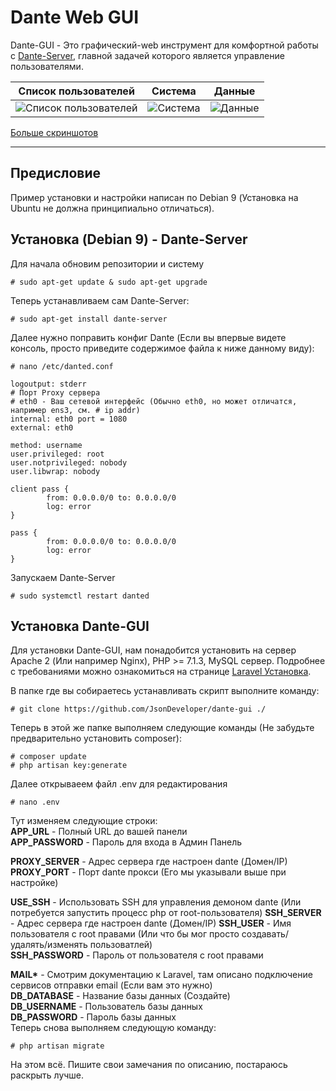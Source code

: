 # Dante Web GUI
Dante-GUI - Это графический-web инструмент для комфортной работы с [Dante-Server](https://www.inet.no/dante/), главной задачей которого является управление пользователями.

Список пользователей       |  Cистема                 |  Данные
:-------------------------:|:------------------------:|:-------------------------:
![Список пользователей](https://user-images.githubusercontent.com/10038023/39105294-b90d6b26-46bd-11e8-963f-d03e5c7bcac3.png)  |  ![Cистема](https://user-images.githubusercontent.com/10038023/39105311-ccaca73c-46bd-11e8-8bc4-eaffce861200.png)  |  ![Данные](https://user-images.githubusercontent.com/10038023/39105307-c8aba5c0-46bd-11e8-8ba1-50afe639c63d.png)
[Больше скриншотов](https://github.com/JsonDeveloper/dante-gui/wiki/%D0%A1%D0%BA%D1%80%D0%B8%D0%BD%D1%88%D0%BE%D1%82%D1%8B---Screenshots)
***

## Предисловие
Пример установки и настройки написан по Debian 9 (Установка на Ubuntu не должна принципиально отличаться). 

## Установка (Debian 9) - Dante-Server
Для начала обновим репозитории и систему
```
# sudo apt-get update & sudo apt-get upgrade
```
Теперь устанавливаем сам Dante-Server: 
```
# sudo apt-get install dante-server
```
Далее нужно поправить конфиг Dante (Если вы впервые видете консоль, просто приведите содержимое файла к ниже данному виду):
```
# nano /etc/danted.conf
```
```
logoutput: stderr
# Порт Proxy сервера
# eth0 - Ваш сетевой интерфейс (Обычно eth0, но может отличатся, например ens3, см. # ip addr)
internal: eth0 port = 1080
external: eth0

method: username
user.privileged: root
user.notprivileged: nobody
user.libwrap: nobody

client pass {
        from: 0.0.0.0/0 to: 0.0.0.0/0
        log: error
}

pass {
        from: 0.0.0.0/0 to: 0.0.0.0/0
        log: error
}

```
Запускаем Dante-Server
```
# sudo systemctl restart danted
```

## Установка Dante-GUI
Для установки Dante-GUI, нам понадобится установить на сервер Apache 2 (Или например Nginx), PHP >= 7.1.3, MySQL сервер. 
Подробнее с требованиями можно ознакомиться на странице [Laravel Установка](https://laravel.com/docs/5.6/installation).

В папке где вы собираетесь устанавливать скрипт выполните команду:
```
# git clone https://github.com/JsonDeveloper/dante-gui ./
```
Теперь в этой же папке выполняем следующие команды (Не забудьте предварительно установить composer):
```
# composer update
# php artisan key:generate
```
Далее открываеем файл .env для редактирования
```
# nano .env
```
Тут изменяем следующие строки:                          
**APP_URL** - Полный URL до вашей панели                        
**APP_PASSWORD** - Пароль для входа в Админ Панель      

**PROXY_SERVER** - Адрес сервера где настроен dante (Домен/IP)
**PROXY_PORT** - Порт dante прокси (Его мы указывали выше при настройке)   

**USE_SSH** - Использовать SSH для управления демоном dante (Или потребуется запустить процесс php от root-пользователя)
**SSH_SERVER** - Адрес сервера где настроен dante (Домен/IP)
**SSH_USER** - Имя пользователя с root правами (Или что бы мог просто создавать/удалять/изменять пользоватлей)    
**SSH_PASSWORD** - Пароль от пользователя с root правами  

**MAIL\*** - Смотрим документацию к Laravel, там описано подключение сервисов отправки email (Если вам это нужно)               
**DB_DATABASE** - Название базы данных (Создайте)                               
**DB_USERNAME** - Пользователь базы данных                                      
**DB_PASSWORD** - Пароль базы данных                                    
Теперь снова выполняем следующую команду:                                       
```
# php artisan migrate
```
На этом всё. Пишите свои замечания по описанию, постараюсь раскрыть лучше.
